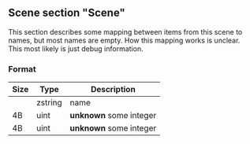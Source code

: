 ## Scene section "Scene"

This section describes some mapping between items from this scene to names, but most names are empty. How this mapping works is unclear.<br/>
This most likely is just debug information.

### Format
| Size | Type  | Description |
|------|-------|-------------|
|      |zstring| name |
|  4B  | uint  | __unknown__ some integer |
|  4B  | uint  | __unknown__ some integer |
